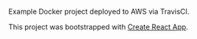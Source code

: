 Example Docker project deployed to AWS via TravisCI.

This project was bootstrapped with [Create React App](https://github.com/facebookincubator/create-react-app).
